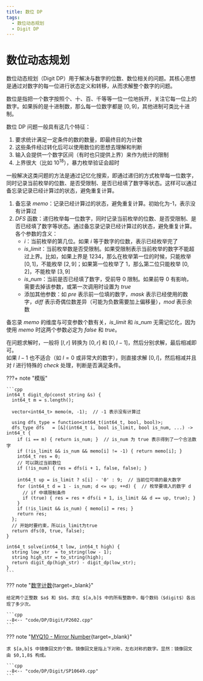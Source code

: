 ```yaml
---
title: 数位 DP
tags:
  - 数位动态规划
  - Digit DP
---
```


# 数位动态规划

数位动态规划（$\text{Digit DP}$）用于解决与数字的位数、数位相关的问题。其核心思想是通过对数字的每一位进行状态定义和转移，从而求解整个数字的问题。

数位是指把一个数字按照个、十、百、千等等一位一位地拆开，关注它每一位上的数字。如果拆的是十进制数，那么每一位数字都是 $[0,9]$，其他进制可类比十进制。

数位 $\text{DP}$ 问题一般具有这几个特征：

1. 要求统计满足一定条件的数的数量，即最终目的为计数
2. 这些条件经过转化后可以使用数位的思想去理解和判断
3. 输入会提供一个数字区间（有时也只提供上界）来作为统计的限制
4. 上界很大（比如 $10^{18}$），暴力枚举验证会超时

一般解决这类问题的方法是通过记忆化搜索，即通过递归的方式枚举每一位数字，同时记录当前枚举的位数、是否受限制、是否已经填了数字等状态。这样可以通过备忘录记录已经计算过的状态，避免重复计算。

1. 备忘录 $memo$：记录已经计算过的状态，避免重复计算。初始化为-1，表示没有计算过
2. $DFS$ 函数：递归枚举每一位数字，同时记录当前枚举的位数、是否受限制、是否已经填了数字等状态。通过备忘录记录已经计算过的状态，避免重复计算。各个参数的含义：  
    - $i$：当前枚举的第几位。如果 $i$ 等于数字的位数，表示已经枚举完了
    - $is\_limit$：当前枚举数是否受限制。如果受限制表示当前枚举的数字不能超过上界。比如，如果上界是 $1234$，那么在枚举第一位的时候，只能枚举 $[0,1]$，不能枚举 $[2,9]$；如果第一位枚举了 $1$，那么第二位只能枚举 $[0,2]$，不能枚举 $[3,9]$
    - $is\_num$：当前是否已经填了数字，受前导 $0$ 限制。如果前导 $0$ 有影响，需要去掉该参数，或第一次调用时设置为 $true$
    - 添加其他参数：如 $pre$ 表示前一位填的数字，$mask$ 表示已经使用的数字，$diff$ 表示奇偶位数差异（可能为负数需要加上偏移量），$mod$ 表示余数

备忘录 $memo$ 的维度与可变参数个数有关，$is\_limit$ 和 $is\_num$ 无需记忆化，因为使用 $memo$ 时这两个参数必定为 $false$ 和 $true$。

在问题求解时，一般将 $[l, r]$ 转换为 $[0, r]$ 和 $[0, l-1]$，然后分别求解，最后相减即可。  
如果 $l-1$ 也不适合（如 $l=0$ 或非常大的数字），则直接求解 $[0, l]$，然后相减并且对 $l$ 进行特殊的 $check$ 处理，判断是否满足条件。

???+ note "模版"

    ```cpp
    int64_t digit_dp(const string &s) {
      int64_t m = s.length();

      vector<int64_t> memo(m, -1);  // -1 表示没有计算过

      using dfs_type = function<int64_t(int64_t, bool, bool)>;
      dfs_type dfs   = [&](int64_t i, bool is_limit, bool is_num, ...) -> int64_t {
        if (i == m) { return is_num; }  // is_num 为 true 表示得到了一个合法数字
        if (!is_limit && is_num && memo[i] != -1) { return memo[i]; }
        int64_t res = 0;
        // 可以跳过当前数位
        if (!is_num) { res = dfs(i + 1, false, false); }

        int64_t up = is_limit ? s[i] - '0' : 9;  // 当前位可填的最大数字
        for (int64_t d = 1 - is_num; d <= up; ++d) {  // 枚举要填入的数字 d
          // if 中填限制条件
          if (true) { res = res + dfs(i + 1, is_limit && d == up, true); }
        }
        if (!is_limit && is_num) { memo[i] = res; }
        return res;
      };
      // 开始时要约束，所以is_limit为true
      return dfs(0, true, false);
    }

    int64_t solve(int64_t low, int64_t high) {
      string low_str  = to_string(low - 1);
      string high_str = to_string(high);
      return digit_dp(high_str) - digit_dp(low_str);
    }
    ```

??? note "[数字计数](https://www.luogu.com.cn/problem/P2602){target=_blank}"

    给定两个正整数 $a$ 和 $b$，求在 $[a,b]$ 中的所有整数中，每个数码（$digit$）各出现了多少次。

    ```cpp
    --8<-- "code/DP/Digit/P2602.cpp"
    ```

??? note "[MYQ10 - Mirror Number](https://www.luogu.com.cn/problem/SP10649){target=_blank}"

    求 $[a,b]$ 中镜像回文的个数。镜像回文是指上下对称，左右对称的数字。显然：镜像回文由 $0,1,8$ 构成。

    ```cpp
    --8<-- "code/DP/Digit/SP10649.cpp"
    ```